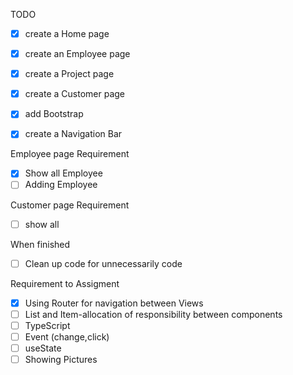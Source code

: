 TODO
* [x] create a Home page
* [x] create an Employee page
* [x] create a Project page
* [x] create a Customer page
* [x] add Bootstrap
* [x] create a Navigation Bar


Employee page Requirement
* [x] Show all Employee
* [ ] Adding Employee

Customer page Requirement
* [ ] show all 

When finished
* [ ] Clean up code for unnecessarily code 

Requirement to Assigment
* [x] Using Router for navigation between Views
* [ ] List and Item-allocation of responsibility between components
* [ ] TypeScript
* [ ] Event (change,click)
* [ ] useState
* [ ] Showing Pictures